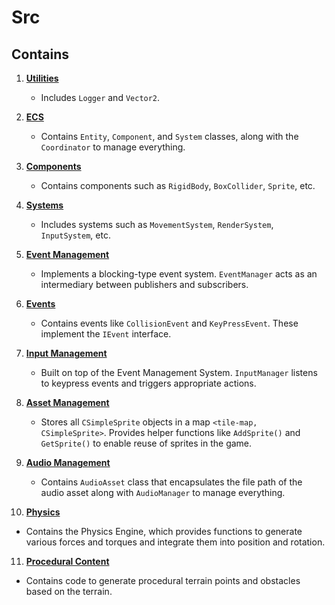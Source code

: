 # Src

## Contains

1. [**Utilities**](Utils/)  
   - Includes `Logger` and `Vector2`.

2. [**ECS**](ECS/)  
   - Contains `Entity`, `Component`, and `System` classes, along with the `Coordinator` to manage everything.

3. [**Components**](Components/)  
   - Contains components such as `RigidBody`, `BoxCollider`, `Sprite`, etc.

4. [**Systems**](Systems/)  
   - Includes systems such as `MovementSystem`, `RenderSystem`, `InputSystem`, etc.

5. [**Event Management**](EventManagement/)  
   - Implements a blocking-type event system. `EventManager` acts as an intermediary between publishers and subscribers.

6. [**Events**](Events/)    
   - Contains events like `CollisionEvent` and `KeyPressEvent`. These implement the `IEvent` interface.

7. [**Input Management**](InputManagement/)  
   - Built on top of the Event Management System. `InputManager` listens to keypress events and triggers appropriate actions.

8. [**Asset Management**](AssetManagement/)  
   - Stores all `CSimpleSprite` objects in a map `<tile-map, CSimpleSprite>`. Provides helper functions like `AddSprite()` and `GetSprite()` to enable reuse of sprites in the game.

9. [**Audio Management**](AssetManagement/)  
   - Contains `AudioAsset` class that encapsulates the file path of the audio asset along with `AudioManager` to manage everything.

10. [**Physics**](Physics/)  
   - Contains the Physics Engine, which provides functions to generate various forces and torques and integrate them into position and rotation.

11. [**Procedural Content**](PCG/)  
   - Contains code to generate procedural terrain points and obstacles based on the terrain.
